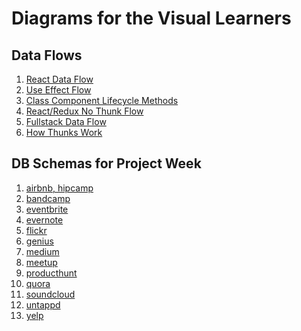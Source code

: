 # Diagrams for the Visual Learners

## Data Flows

1. [React Data Flow][react-data-flow]
2. [Use Effect Flow][use-effect-flow]
3. [Class Component Lifecycle Methods][class-component-lifecycle]
4. [React/Redux No Thunk Flow][react-redux-nothunk]
5. [Fullstack Data Flow][fullstack-data-flow]
6. [How Thunks Work][how-thunks-work]

## DB Schemas for Project Week

1. [airbnb, hipcamp][airbnb]
2. [bandcamp][bandcamp]
3. [eventbrite][eventbrite]
4. [evernote][evernote]
5. [flickr][flickr]
6. [genius][genius]
7. [medium][medium]
8. [meetup][meetup]
9. [producthunt][producthunt]
10. [quora][quora]
11. [soundcloud][soundcloud]
12. [untappd][untappd]
13. [yelp][yelp]

[react-data-flow]: ./assets/react-data-flow.png
[use-effect-flow]: ./assets/use-effect-flow.png
[class-component-lifecycle]: ./class-component-lifecycle.png
[react-redux-nothunk]: ./assets/react-redux-nothunk.png
[fullstack-data-flow]: https://drive.google.com/file/d/1LJGGFweo6BpGMPvRpn2MkMXEk2ihJVzq/view?usp=sharing
[how-thunks-work]: https://drive.google.com/file/d/1uED6aphDyDnuk6WhdvRlHR2_EsM8gUCc/view?usp=sharing
[db-schemas]: https://drive.google.com/file/d/1Zcl-gZNqYDmcm8TTfZJt7XX2LXGu-oZ-/view?usp=sharing
[airbnb]: ./assets/dbschemas/airbnb.jpg
[bandcamp]: ./assets/dbschemas/bandcamp.jpg
[eventbrite]: ./assets/dbschemas/eventbrite.jpg
[evernote]: ./assets/dbschemas/evernote.jpg
[flickr]: ./assets/dbschemas/flickr.jpg
[genius]: ./assets/dbschemas/genius.jpg
[medium]: ./assets/dbschemas/medium.jpg
[meetup]: ./assets/dbschemas/meetup.jpg
[producthunt]: ./assets/dbschemas/producthunt
[quora]: ./assets/dbschemas/quora
[soundcloud]: ./assets/dbschemas/soundcloud.jpg
[untappd]: ./assets/dbschemas/untappd.jpg
[yelp]: ./assets/dbschemas/yelp.jpg
